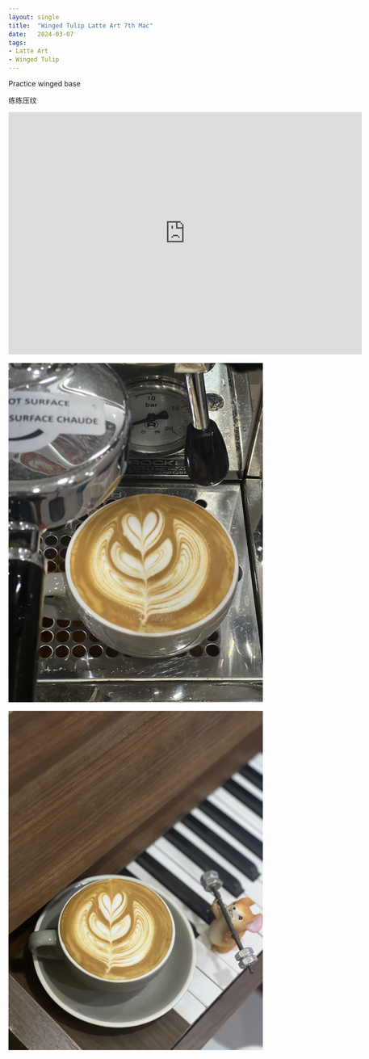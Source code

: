 ```yaml
---
layout: single
title:  "Winged Tulip Latte Art 7th Mac"
date:   2024-03-07
tags:
- Latte Art
- Winged Tulip
---
```



Practice winged base

练练压纹



<div class="embed-container">
  <iframe
      src="https://www.youtube.com/embed/Jj-zSi3ztoY"
      width="700"
      height="480"
      frameborder="0"
      allowfullscreen="true">
  </iframe>
</div>


![](/assets/img/2024/03/07/IMG_4187.jpg)

![](/assets/img/2024/03/07/IMG_4189.jpg)


